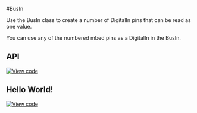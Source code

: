 #BusIn

Use the BusIn class to create a number of DigitalIn pins that can be read as one value.

You can use any of the numbered mbed pins as a DigitalIn in the BusIn. 

## API

[![View code](https://www.mbed.com/embed/?type=library)](https://docs.mbed.com/docs/mbed-os-api/en/mbed-os-5.5/api/classmbed_1_1BusIn.html) 

## Hello World!
[![View code](https://www.mbed.com/embed/?url=https://developer.mbed.org/teams/mbed_example/code/BusIn_HelloWorld/)](https://developer.mbed.org/teams/mbed_example/code/BusIn_HelloWorld/file/2ec7138ea637/main.cpp) 

